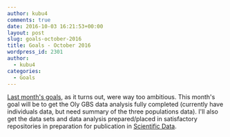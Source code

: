 ```yaml
---
author: kubu4
comments: true
date: 2016-10-03 16:21:53+00:00
layout: post
slug: goals-october-2016
title: Goals - October 2016
wordpress_id: 2301
author:
  - kubu4
categories:
  - Goals
---
```


[Last month's goals](http://onsnetwork.org/kubu4/2016/09/06/goals-september-2016/), as it turns out, were way too ambitious. This month's goal will be to get the Oly GBS data analysis fully completed (currently have individuals data, but need summary of the three populations data). I'll also get the data sets and data analysis prepared/placed in satisfactory repositories in preparation for publication in [Scientific Data](http://www.nature.com/sdata/about).
